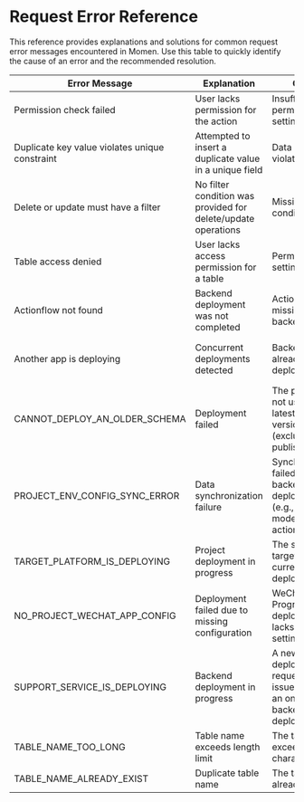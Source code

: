 # Request Error Reference

This reference provides explanations and solutions for common request error messages encountered in Momen. Use this table to quickly identify the cause of an error and the recommended resolution.

| Error Message                                  | Explanation                                                   | Cause                                                                            | Solution                                            |
| ---------------------------------------------- | ------------------------------------------------------------- | -------------------------------------------------------------------------------- | --------------------------------------------------- |
| Permission check failed                        | User lacks permission for the action                          | Insufficient permission settings                                                 | Adjust permission settings                          |
| Duplicate key value violates unique constraint | Attempted to insert a duplicate value in a unique field       | Data constraint violation                                                        | Check and modify duplicate values                   |
| Delete or update must have a filter            | No filter condition was provided for delete/update operations | Missing filter condition                                                         | Ensure a filter condition is set correctly          |
| Table access denied                            | User lacks access permission for a table                      | Permission settings issue                                                        | Adjust table access permissions                     |
| Actionflow not found                           | Backend deployment was not completed                          | Actionflow missing from backend                                                  | Deploy the actionflow and retry                     |
| Another app is deploying                       | Concurrent deployments detected                               | Backend is already in deployment                                                 | Wait for the current deployment to finish           |
| CANNOT_DEPLOY_AN_OLDER_SCHEMA                  | Deployment failed                                             | The project is not using the latest schema version (excluding web publishing)    | Refresh the page and retry                          |
| PROJECT_ENV_CONFIG_SYNC_ERROR                  | Data synchronization failure                                  | Synchronization failed during backend deployment (e.g., data model, actionflow)  | Refresh the page and retry                          |
| TARGET_PLATFORM_IS_DEPLOYING                   | Project deployment in progress                                | The same build target is currently being deployed                                | Wait for deployment to finish and retry             |
| NO_PROJECT_WECHAT_APP_CONFIG                   | Deployment failed due to missing configuration                | WeChat Mini Program deployment lacks necessary settings                          | Rebind the Mini Program and retry                   |
| SUPPORT_SERVICE_IS_DEPLOYING                   | Backend deployment in progress                                | A new deployment request was issued during an ongoing backend deployment         | Wait for the deployment to complete before retrying |
| TABLE_NAME_TOO_LONG                            | Table name exceeds length limit                               | The table name exceeds 62 characters                                             | Shorten the table name                              |
| TABLE_NAME_ALREADY_EXIST                       | Duplicate table name                                          | The table name already exists                                                    | Rename the table                                    |
